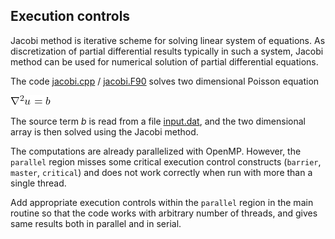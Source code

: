 ## Execution controls

Jacobi method is iterative scheme for solving linear system of equations. As discretization
of partial differential results typically in such a system, Jacobi method can be used for
numerical solution of partial differential equations.

The code [jacobi.cpp](jacobi.cpp) / [jacobi.F90](jacobi.F90) solves two dimensional
Poisson equation

<!-- Equation
\nabla^2 u = b
-->
![](img/poisson.png)

The source term *b* is read from a file [input.dat](input.dat), and the two dimensional array
is then solved using the Jacobi method.

The computations are already parallelized with OpenMP. However, the `parallel` region misses
some critical execution control constructs (`barrier`, `master`, `critical`) and does not 
work correctly when run with more than a single thread.

Add appropriate execution controls within the `parallel` region in the main routine so that 
the code works with arbitrary number of threads, and gives same results both in parallel and
in serial.
